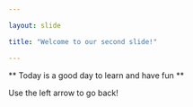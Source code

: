 ```yaml
---

layout: slide

title: "Welcome to our second slide!"

---
```


** Today is a good day to learn and have fun **

Use the left arrow to go back!
